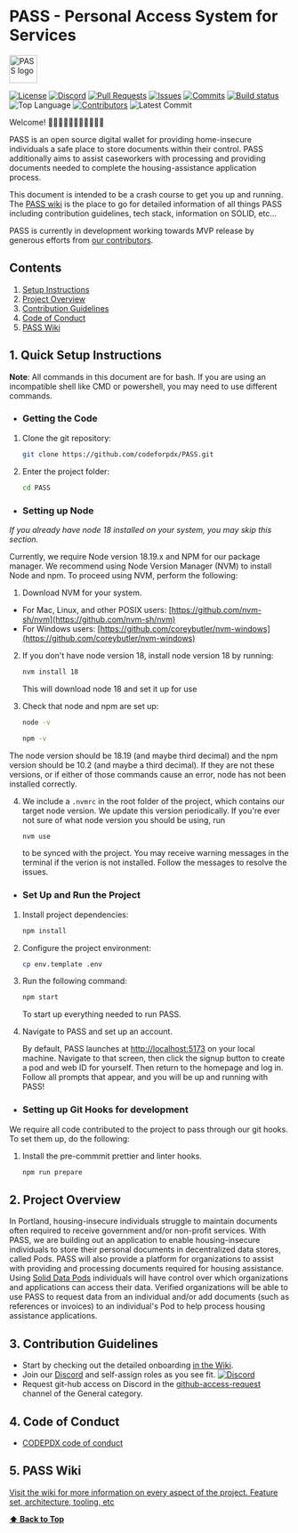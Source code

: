 # PASS - Personal Access System for Services

<picture> <source media="(prefers-color-scheme: dark)" srcset="https://github.com/codeforpdx/PASS/wiki/assets/images/PASSLogodarkmode.png" width="50"> <source media="(prefers-color-scheme: light)" srcset="https://github.com/codeforpdx/PASS/wiki/assets/images/PASSLogolightmode.png
" width="50"> <img alt="PASS logo"> </picture>

[![License](https://img.shields.io/github/license/codeforpdx/PASS)](https://github.com/codeforpdx/PASS/blob/Master/LICENSE)
[![Discord](https://img.shields.io/discord/1068260532806766733)](https://discord.gg/Ts923xaUYV)
[![Pull Requests](https://img.shields.io/github/issues-pr/codeforpdx/PASS)](https://github.com/codeforpdx/PASS/pulls)
[![Issues](https://img.shields.io/github/issues/codeforpdx/PASS)](https://github.com/codeforpdx/PASS/issues)
[![Commits](https://img.shields.io/github/commit-activity/m/codeforpdx/PASS)](https://github.com/codeforpdx/PASS/commits/Master)
[![Build status](https://github.com/codeforpdx/pass/actions/workflows/ci.yml/badge.svg)](https://github.com/codeforpdx/pass/actions?query=workflow%3ABuild)
![Top Language](https://img.shields.io/github/languages/top/codeforpdx/PASS)
[![Contributors](https://img.shields.io/github/contributors/codeforpdx/pass)](https://github.com/codeforpdx/PASS/graphs/contributors)
![Latest Commit](https://img.shields.io/github/last-commit/codeforpdx/PASS/Development)

Welcome! 👋👋🏿👋🏽👋🏻👋🏾👋🏼

PASS is an open source digital wallet for providing home-insecure individuals a safe place to store documents within their control. PASS additionally aims to assist caseworkers with processing and providing documents needed to complete the housing-assistance application process.

This document is intended to be a crash course to get you up and running. The [PASS wiki](https://github.com/codeforpdx/PASS/wiki) is the place to go for detailed information of all things PASS including contribution guidelines, tech stack, information on SOLID, etc...

PASS is currently in development working towards MVP release by generous efforts from [our contributors](https://github.com/codeforpdx/PASS/graphs/contributors).

## Contents

1. [Setup Instructions](#1-quick-setup-instructions)
2. [Project Overview](#2-project-overview)
3. [Contribution Guidelines](#3-contribution-guidelines)
4. [Code of Conduct](#4-code-of-conduct)
5. [PASS Wiki](#5-pass-wiki)

## 1. Quick Setup Instructions

 **Note**: All commands in this document are for bash. If you are using an incompatible shell like CMD or powershell, you may need to use different commands. 

- ### Getting the Code 

1. Clone the git repository:

   ```bash
   git clone https://github.com/codeforpdx/PASS.git
   ```
2. Enter the project folder:
    ```bash
    cd PASS
    ```

- ### Setting up Node

_If you already have node 18 installed on your system, you may skip this section._

Currently, we require Node version 18.19.x and NPM for our package manager. We recommend using Node Version Manager (NVM) to install Node and npm. To proceed using NVM, perform the following:

1. Download NVM for your system.

- For Mac, Linux, and other POSIX users: [https://github.com/nvm-sh/nvm](https://github.com/nvm-sh/nvm)
- For Windows users: [https://github.com/coreybutler/nvm-windows](https://github.com/coreybutler/nvm-windows)

2. If you don't have node version 18, install node version 18 by running:
   ```bash
   nvm install 18
   ```
   This will download node 18 and set it up for use 
3. Check that node and npm are set up:

   ```bash
   node -v
   ```

   ```bash
   npm -v
   ```
The node version should be 18.19 (and maybe third decimal) and the npm version should be 10.2 (and maybe a third decimal). If they are not these versions, or if either of those commands cause an error, node has not been installed correctly.

4. We include a `.nvmrc` in the root folder of the project, which contains our target node version. We update this version periodically. If you're ever not sure of what node version you should be using, run 
   ```bash
   nvm use 
   ```
   to be synced with the project. You may receive warning messages in the terminal if the verion is not installed. Follow the messages to resolve the issues.

- ### Set Up and Run the Project

1. Install project dependencies:

   ```bash
   npm install
   ```

2. Configure the project environment:
    ```bash
    cp env.template .env
    ```

3. Run the following command:
    ```bash
    npm start
    ```
    To start up everything needed to run PASS.

4. Navigate to PASS and set up an account.

    By default, PASS launches at [http://localhost:5173](http://localhost:5173) on your local machine. Navigate to that screen, then click the signup button to create a pod and web ID for yourself. Then return to the homepage and log in. Follow all prompts that appear, and you will be up and running with PASS!

- ### Setting up Git Hooks for development

We require all code contributed to the project to pass through our git hooks. To set them up, do the following:

1. Install the pre-commmit prettier and linter hooks.

   ```bash
   npm run prepare
   ```

## 2. Project Overview

In Portland, housing-insecure individuals struggle to maintain documents often required to receive government and/or non-profit services. With PASS, we are building out an application to enable housing-insecure individuals to store their personal documents in decentralized data stores, called Pods. PASS will also provide a platform for organizations to assist with providing and processing documents required for housing assistance. Using [Solid Data Pods](https://solidproject.org/) individuals will have control over which organizations and applications can access their data. Verified organizations will be able to use PASS to request data from an individual and/or add documents (such as references or invoices) to an individual's Pod to help process housing assistance applications.

## 3. Contribution Guidelines

- Start by checking out the detailed onboarding [in the Wiki](https://github.com/codeforpdx/PASS/wiki/Development#contribution-guidelines).
- Join our [Discord](https://discord.gg/Ts923xaUYV) and self-assign roles as you see fit. [![Discord](https://img.shields.io/discord/1068260532806766733)](https://discord.gg/Ts923xaUYV)
- Request git-hub access on Discord in the [github-access-request](https://discord.com/channels/1068260532806766733/1078124139983945858) channel of the General category.

## 4. Code of Conduct

- [CODEPDX code of conduct](https://github.com/codeforpdx/codeofconduct/blob/master/README.md)

## 5. PASS Wiki
[Visit the wiki for more information on every aspect of the project. Feature set, architecture, tooling, etc](https://github.com/codeforpdx/PASS/wiki)

**[⬆️ Back to Top](#pass---personal-access-system-for-services)**
